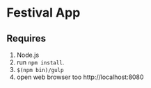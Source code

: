 # Festival App

## Requires

1. Node.js
2. run `npm install`.
3. `$(npm bin)/gulp`
4. open web browser too http://localhost:8080